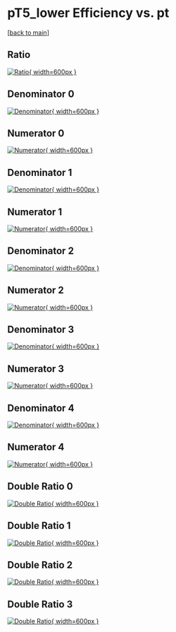 # pT5_lower Efficiency vs. pt

[[back to main](./)]



## Ratio

[![Ratio](../mtv/var/pT5_lower_loweta_321_-1_eff_pt.png){ width=600px }](../mtv/var/pT5_lower_loweta_321_-1_eff_pt.pdf)

## Denominator 0

[![Denominator](../mtv/den/pT5_lower_loweta_321_-1_eff_pt_den0.png){ width=600px }](../mtv/den/pT5_lower_loweta_321_-1_eff_pt_den0.pdf)

## Numerator 0

[![Numerator](../mtv/num/pT5_lower_loweta_321_-1_eff_pt_num0.png){ width=600px }](../mtv/num/pT5_lower_loweta_321_-1_eff_pt_num0.pdf)

## Denominator 1

[![Denominator](../mtv/den/pT5_lower_loweta_321_-1_eff_pt_den1.png){ width=600px }](../mtv/den/pT5_lower_loweta_321_-1_eff_pt_den1.pdf)

## Numerator 1

[![Numerator](../mtv/num/pT5_lower_loweta_321_-1_eff_pt_num1.png){ width=600px }](../mtv/num/pT5_lower_loweta_321_-1_eff_pt_num1.pdf)

## Denominator 2

[![Denominator](../mtv/den/pT5_lower_loweta_321_-1_eff_pt_den2.png){ width=600px }](../mtv/den/pT5_lower_loweta_321_-1_eff_pt_den2.pdf)

## Numerator 2

[![Numerator](../mtv/num/pT5_lower_loweta_321_-1_eff_pt_num2.png){ width=600px }](../mtv/num/pT5_lower_loweta_321_-1_eff_pt_num2.pdf)

## Denominator 3

[![Denominator](../mtv/den/pT5_lower_loweta_321_-1_eff_pt_den3.png){ width=600px }](../mtv/den/pT5_lower_loweta_321_-1_eff_pt_den3.pdf)

## Numerator 3

[![Numerator](../mtv/num/pT5_lower_loweta_321_-1_eff_pt_num3.png){ width=600px }](../mtv/num/pT5_lower_loweta_321_-1_eff_pt_num3.pdf)

## Denominator 4

[![Denominator](../mtv/den/pT5_lower_loweta_321_-1_eff_pt_den4.png){ width=600px }](../mtv/den/pT5_lower_loweta_321_-1_eff_pt_den4.pdf)

## Numerator 4

[![Numerator](../mtv/num/pT5_lower_loweta_321_-1_eff_pt_num4.png){ width=600px }](../mtv/num/pT5_lower_loweta_321_-1_eff_pt_num4.pdf)

## Double Ratio 0

[![Double Ratio](../mtv/ratio/pT5_lower_loweta_321_-1_eff_pt_ratio0.png){ width=600px }](../mtv/ratio/pT5_lower_loweta_321_-1_eff_pt_ratio0.pdf)

## Double Ratio 1

[![Double Ratio](../mtv/ratio/pT5_lower_loweta_321_-1_eff_pt_ratio1.png){ width=600px }](../mtv/ratio/pT5_lower_loweta_321_-1_eff_pt_ratio1.pdf)

## Double Ratio 2

[![Double Ratio](../mtv/ratio/pT5_lower_loweta_321_-1_eff_pt_ratio2.png){ width=600px }](../mtv/ratio/pT5_lower_loweta_321_-1_eff_pt_ratio2.pdf)

## Double Ratio 3

[![Double Ratio](../mtv/ratio/pT5_lower_loweta_321_-1_eff_pt_ratio3.png){ width=600px }](../mtv/ratio/pT5_lower_loweta_321_-1_eff_pt_ratio3.pdf)

